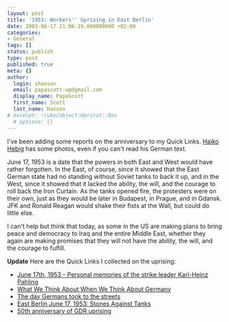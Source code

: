 ```yaml
---
layout: post
title: '1953: Workers'' Uprising in East Berlin'
date: 2003-06-17 21:06:19.000000000 +02:00
categories:
- General
tags: []
status: publish
type: post
published: true
meta: {}
author:
  login: shanson
  email: papascott-wp@gmail.com
  display_name: PapaScott
  first_name: Scott
  last_name: Hanson
# excerpt: !ruby/object:Hpricot::Doc
  # options: {}
---
```

<p>I've been adding some reports on the anniversary to my Quick Links.  <a title="Heute vor 50 Jahren: Volksaufstand in der DDR :: hebig.org/blog" href="http://www.hebig.org/blogs/archives/main/001045.php">Haiko Hebig</a> has some photos, even if you can't read his German text. </p>
<p>June 17, 1953 is a date that the powers in both East and West would have rather forgotten. In the East, of course, since it showed that the East German state had no standing without Soviet tanks to back it up, and in the West, since it showed that it lacked the ability, the will, and the courage to roll back the Iron Curtain. As the tanks opened fire, the protesters were on their own, just as they would be later in Budapest, in Prague, and in Gdansk. JFK and Ronald Reagan would shake their fists at the Wall, but could do little else.</p>
<p>I can't help but think that today, as some in the US  are making plans to bring peace and democracy to Iraq and the entire Middle East, whether they again are making promises that they will not have the ability, the will, and the courage to fulfill.</p>
<p><b>Update</b> Here are the Quick Links I collected on the uprising:</p>
<ul>
<li><a title="The people in the GDR withdrew its trust in the government" href="http://www.volksaufstand1953.de/english/english.html">June 17th, 1953 - Personal memories of the strike leader Karl-Heinz Pahling</a></li>
<li><a title="divided East Germans into those who could live with the regime and those who could stand it no longer" href="http://www.heise.de/tp/english/kolumnen/hud/15008/1.html">What We Think About When We Think About Germany</a></li>
<li><a title=" 60 to 80 civilians were killed during the uprisings, although the definite numbers were never verified" href="http://www.faz.com/IN/INtemplates/eFAZ/docmain.asp?rub=%7BF1B72E86-3783-11D4-A3AA-009027BA22E4%7D&amp;doc=%7BDEDC99E1-268F-48C4-8DE4-A0D8A5ECDDCF%7D">The day Germans took to the streets</a></li>
<li><a title="50 deaths, hundreds of injuries and thousands of arrests and prison sentences" href="http://www.dw-world.de/english/0,3367,1432_A_894998_1_A,00.html">East Berlin June 17, 1953: Stones Against Tanks</a></li>
<li><a title="and the West stood by and did nothing, just like in 1956, 1961, 1968..." href="http://www.dw-world.de/english/0,3367,4789_W_895692,00.html">50th anniversary of GDR uprising</a></li>
</ul>
